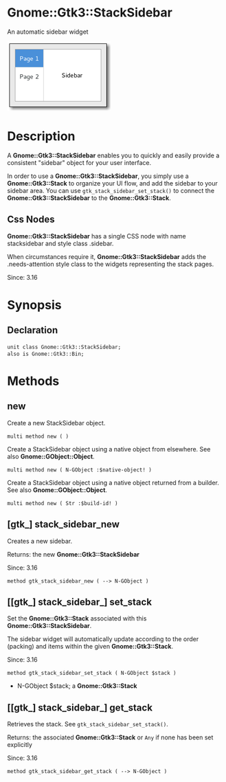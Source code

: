 Gnome::Gtk3::StackSidebar
=========================

An automatic sidebar widget

![](images/sidebar.png)

Description
===========

A **Gnome::Gtk3::StackSidebar** enables you to quickly and easily provide a consistent "sidebar" object for your user interface.

In order to use a **Gnome::Gtk3::StackSidebar**, you simply use a **Gnome::Gtk3::Stack** to organize your UI flow, and add the sidebar to your sidebar area. You can use `gtk_stack_sidebar_set_stack()` to connect the **Gnome::Gtk3::StackSidebar** to the **Gnome::Gtk3::Stack**.

Css Nodes
---------

**Gnome::Gtk3::StackSidebar** has a single CSS node with name stacksidebar and style class .sidebar.

When circumstances require it, **Gnome::Gtk3::StackSidebar** adds the .needs-attention style class to the widgets representing the stack pages.

Since: 3.16

Synopsis
========

Declaration
-----------

    unit class Gnome::Gtk3::StackSidebar;
    also is Gnome::Gtk3::Bin;

Methods
=======

new
---

Create a new StackSidebar object.

    multi method new ( )

Create a StackSidebar object using a native object from elsewhere. See also **Gnome::GObject::Object**.

    multi method new ( N-GObject :$native-object! )

Create a StackSidebar object using a native object returned from a builder. See also **Gnome::GObject::Object**.

    multi method new ( Str :$build-id! )

[gtk_] stack_sidebar_new
------------------------

Creates a new sidebar.

Returns: the new **Gnome::Gtk3::StackSidebar**

Since: 3.16

    method gtk_stack_sidebar_new ( --> N-GObject )

[[gtk_] stack_sidebar_] set_stack
---------------------------------

Set the **Gnome::Gtk3::Stack** associated with this **Gnome::Gtk3::StackSidebar**.

The sidebar widget will automatically update according to the order (packing) and items within the given **Gnome::Gtk3::Stack**.

Since: 3.16

    method gtk_stack_sidebar_set_stack ( N-GObject $stack )

  * N-GObject $stack; a **Gnome::Gtk3::Stack**

[[gtk_] stack_sidebar_] get_stack
---------------------------------

Retrieves the stack. See `gtk_stack_sidebar_set_stack()`.

Returns: the associated **Gnome::Gtk3::Stack** or `Any` if none has been set explicitly

Since: 3.16

    method gtk_stack_sidebar_get_stack ( --> N-GObject )

